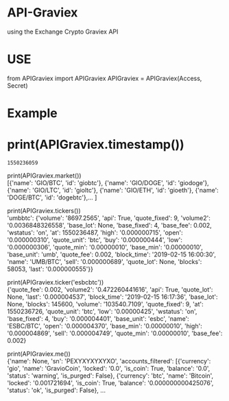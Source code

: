 # API-Graviex
using the Exchange Crypto Graviex API

# USE
from APIGraviex import APIGraviex
APIGraviex = APIGraviex(Access, Secret)

# Example
print(APIGraviex.timestamp())
==
    1550236059

print(APIGraviex.market())  
    [{'name': 'GIO/BTC', 'id': 'giobtc'},
     {'name': 'GIO/DOGE', 'id': 'giodoge'},
     {'name': 'GIO/LTC', 'id': 'gioltc'},
     {'name': 'GIO/ETH', 'id': 'gioeth'},
     {'name': 'DOGE/BTC', 'id': 'dogebtc'},... ]

print(APIGraviex.tickers())  
   'umbbtc': {'volume': '8697.2565', 'api': True, 'quote_fixed': 9, 'volume2': '0.0036848326558', 'base_lot': None, 'base_fixed': 4,           'base_fee': 0.002, 'wstatus': 'on', 'at': 1550236487, 'high': '0.000000715', 'open': '0.000000310', 'quote_unit': 'btc', 'buy':           '0.000000444', 'low': '0.000000306', 'quote_min': '0.00000010', 'base_min': '0.00000010', 'base_unit': 'umb', 'quote_fee': 0.002,        'block_time': '2019-02-15 16:00:30', 'name': 'UMB/BTC', 'sell': '0.000000689', 'quote_lot': None, 'blocks': 58053, 'last':                '0.000000555'}}

print(APIGraviex.ticker('esbcbtc'))  
    {'quote_fee': 0.002, 'volume2': '0.472260441616', 'api': True, 'quote_lot': None, 'last': '0.000004537', 'block_time': '2019-02-15 16:17:36', 'base_lot': None, 'blocks': 145600, 'volume': '103540.7109', 'quote_fixed': 9, 'at': 1550236726, 'quote_unit': 'btc', 'low': '0.00000425', 'wstatus': 'on', 'base_fixed': 4, 'buy': '0.000004401', 'base_unit': 'esbc', 'name': 'ESBC/BTC', 'open': '0.000004370', 'base_min': '0.00000010', 'high': '0.000004869', 'sell': '0.000004749', 'quote_min': '0.00000010', 'base_fee': 0.002}

print(APIGraviex.me())  
    {'name': None, 'sn': 'PEXYXYXYXYXO', 'accounts_filtered': [{'currency': 'gio', 'name': 'GravioCoin', 'locked': '0.0', 'is_coin':          True, 'balance': '0.0', 'status': 'warning', 'is_purged': False}, {'currency': 'btc', 'name': 'Bitcoin', 'locked': '0.001721694',           'is_coin': True, 'balance': '0.000000000425076', 'status': 'ok', 'is_purged': False},  ...
